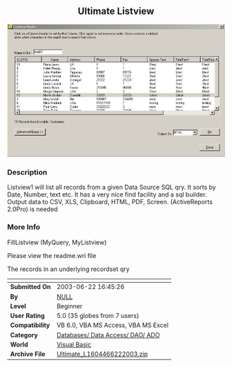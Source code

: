 ﻿<div align="center">

## Ultimate Listview

<img src="PIC2003622205169605.jpg">
</div>

### Description

Listview1 will list all records from a given Data Source SQL qry. It sorts by Date, Number, text etc. It has a very nice find facility and a sql builder. Output data to CSV, XLS, Clipboard, HTML, PDF, Screen. (ActiveReports 2.0Pro) is needed
 
### More Info
 
FillListview (MyQuery, MyListview)

Please view the readme.wri file

The records in an underlying recordset qry


<span>             |<span>
---                |---
**Submitted On**   |2003-06-22 16:45:26
**By**             |[NULL](https://github.com/Planet-Source-Code/PSCIndex/blob/master/ByAuthor/empty.md)
**Level**          |Beginner
**User Rating**    |5.0 (35 globes from 7 users)
**Compatibility**  |VB 6\.0, VBA MS Access, VBA MS Excel
**Category**       |[Databases/ Data Access/ DAO/ ADO](https://github.com/Planet-Source-Code/PSCIndex/blob/master/ByCategory/databases-data-access-dao-ado__1-6.md)
**World**          |[Visual Basic](https://github.com/Planet-Source-Code/PSCIndex/blob/master/ByWorld/visual-basic.md)
**Archive File**   |[Ultimate\_L1604466222003\.zip](https://github.com/Planet-Source-Code/ultimate-listview__1-46364/archive/master.zip)








